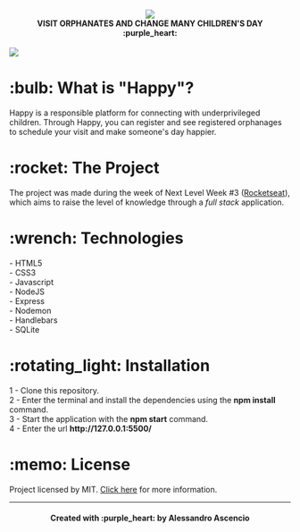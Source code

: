 <h4 align="center"> <img src="https://github.com/ascenciodev/nlw3_happy/blob/master/info/logo.png"><br>
VISIT ORPHANATES AND CHANGE MANY CHILDREN'S DAY :purple_heart: </h4>

<img src="https://github.com/ascenciodev/nlw3_happy/blob/master/info/happyproject.png">

<h1 align="left">
    :bulb: What is "Happy"?
</h1>
<p align="left">Happy is a responsible platform for connecting with underprivileged children.
Through Happy, you can register and see registered orphanages to schedule your visit and make someone's day happier.</p>

<h1 align="left">
    :rocket: The Project
</h1>
<p align="left">The project was made during the week of Next Level Week #3 (<a href="https://rocketseat.com.br/">Rocketseat</a>), which aims to raise the level of knowledge through a <i>full stack</i> application.</p>

<h1 align="left">
    :wrench: Technologies 
</h1>
<p align="left">- HTML5
        <br>
- CSS3
        <br>
- Javascript
        <br>
- NodeJS
        <br>
- Express
        <br>
- Nodemon
        <br>
- Handlebars
        <br>
- SQLite</p>

<h1 align="left">
    :rotating_light: Installation
</h1>
<p align="left">1 - Clone this repository.
<br>
    2 - Enter the terminal and install the dependencies using the <strong>npm install</strong> command.
        <br>
        3 - Start the application with the <strong>npm start</strong> command.
        <br>
        4 - Enter the url <strong>http://127.0.0.1:5500/</strong>
</p>

<h1 align="left">
    :memo: License
</h1>
<p align="left">Project licensed by MIT. <a href="https://github.com/ascenciodev/nlw3_happy/blob/master/LICENSE">Click here</a> for more information.</p>
<hr>
<h4 align="center">Created with :purple_heart: by Alessandro Ascencio</h4>



